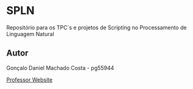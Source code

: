 # SPLN
Repositório para os TPC´s e projetos de Scripting no Processamento de Linguagem Natural

## Autor
Gonçalo Daniel Machado Costa - pg55944

[Professor Website](https://natura.di.uminho.pt/~jj/spln2425/)


